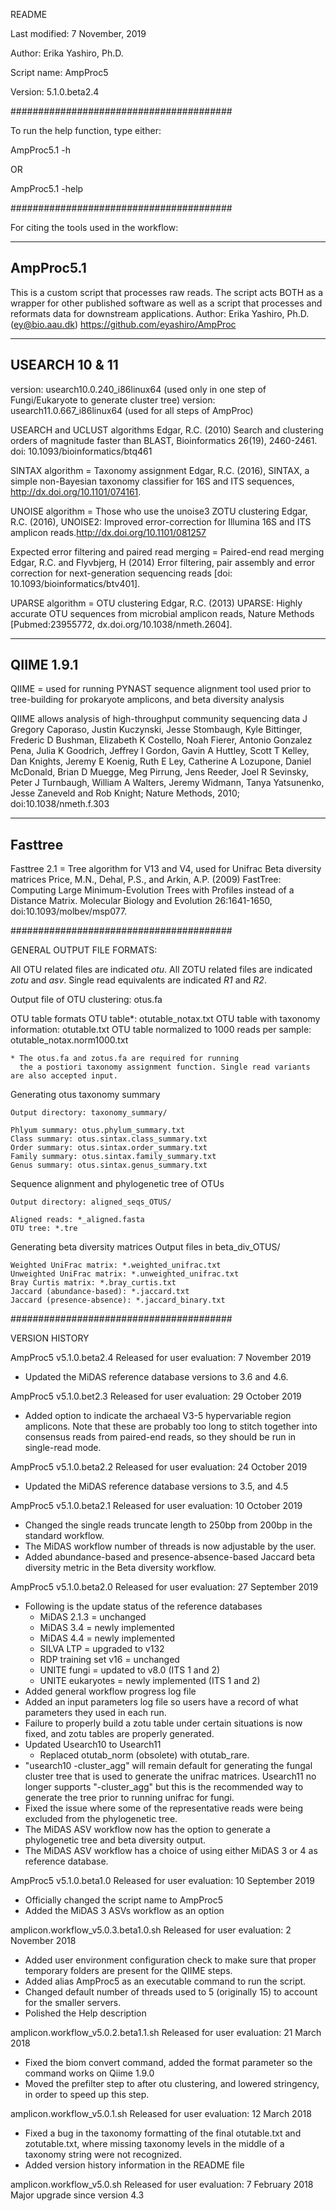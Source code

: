 README

Last modified: 7 November, 2019

Author: Erika Yashiro, Ph.D.

Script name: AmpProc5

Version: 5.1.0.beta2.4



########################################

To run the help function, type either:

AmpProc5.1 -h

OR

AmpProc5.1 -help

########################################



For citing the tools used in the workflow:

------------
AmpProc5.1
------------
This is a custom script that processes raw reads. The script acts BOTH as a wrapper for other published software as well as a script that processes and reformats data for downstream applications.
Author: Erika Yashiro, Ph.D.  (ey@bio.aau.dk)
https://github.com/eyashiro/AmpProc

---------------
USEARCH 10 & 11
---------------
version: usearch10.0.240_i86linux64 (used only in one step of Fungi/Eukaryote to generate cluster tree)
version: usearch11.0.667_i86linux64 (used for all steps of AmpProc)

USEARCH and UCLUST algorithms
Edgar, R.C. (2010) Search and clustering orders of magnitude faster than BLAST, Bioinformatics 26(19), 2460-2461.
doi: 10.1093/bioinformatics/btq461

SINTAX algorithm = Taxonomy assignment
Edgar, R.C. (2016), SINTAX, a simple non-Bayesian taxonomy classifier for 16S and ITS sequences, http://dx.doi.org/10.1101/074161.

UNOISE algorithm = Those who use the unoise3 ZOTU clustering
Edgar, R.C. (2016), UNOISE2: Improved error-correction for Illumina 16S and ITS amplicon reads.http://dx.doi.org/10.1101/081257

Expected error filtering and paired read merging = Paired-end read merging
Edgar, R.C. and Flyvbjerg, H (2014) Error filtering, pair assembly and error correction for next-generation sequencing reads  [doi: 10.1093/bioinformatics/btv401].

UPARSE algorithm = OTU clustering
Edgar, R.C. (2013) UPARSE: Highly accurate OTU sequences from microbial amplicon reads, Nature Methods [Pubmed:23955772,  dx.doi.org/10.1038/nmeth.2604].

--------------------
QIIME 1.9.1
--------------------

QIIME = used for running PYNAST sequence alignment tool used prior to tree-building for prokaryote amplicons, and beta diversity analysis

QIIME allows analysis of high-throughput community sequencing data
J Gregory Caporaso, Justin Kuczynski, Jesse Stombaugh, Kyle Bittinger, Frederic D Bushman, Elizabeth K Costello, Noah Fierer, Antonio Gonzalez Pena, Julia K Goodrich, Jeffrey I Gordon, Gavin A Huttley, Scott T Kelley, Dan Knights, Jeremy E Koenig, Ruth E Ley, Catherine A Lozupone, Daniel McDonald, Brian D Muegge, Meg Pirrung, Jens Reeder, Joel R Sevinsky, Peter J Turnbaugh, William A Walters, Jeremy Widmann, Tanya Yatsunenko, Jesse Zaneveld and Rob Knight; Nature Methods, 2010; doi:10.1038/nmeth.f.303

--------
Fasttree
--------

Fasttree 2.1 = Tree algorithm for V13 and V4, used for Unifrac Beta diversity matrices
Price, M.N., Dehal, P.S., and Arkin, A.P. (2009) FastTree: Computing Large Minimum-Evolution Trees with Profiles instead of a Distance Matrix. Molecular Biology and Evolution 26:1641-1650, doi:10.1093/molbev/msp077.


########################################


GENERAL OUTPUT FILE FORMATS:

All OTU related files are indicated *otu*.
All ZOTU related files are indicated *zotu* and *asv*.
Single read equivalents are indicated *R1* and *R2*.


Output file of OTU clustering: otus.fa


OTU table formats
    OTU table*: otutable_notax.txt
    OTU table with taxonomy information: otutable.txt
    OTU table normalized to 1000 reads per sample: otutable_notax.norm1000.txt

    * The otus.fa and zotus.fa are required for running 
      the a postiori taxonomy assignment function. Single read variants are also accepted input.


Generating otus taxonomy summary

    Output directory: taxonomy_summary/

    Phlyum summary: otus.phylum_summary.txt
    Class summary: otus.sintax.class_summary.txt
    Order summary: otus.sintax.order_summary.txt
    Family summary: otus.sintax.family_summary.txt
    Genus summary: otus.sintax.genus_summary.txt


Sequence alignment and phylogenetic tree of OTUs

    Output directory: aligned_seqs_OTUS/

    Aligned reads: *_aligned.fasta
    OTU tree: *.tre


Generating beta diversity matrices
    Output files in beta_div_OTUS/

    Weighted UniFrac matrix: *.weighted_unifrac.txt
    Unweighted UniFrac matrix: *.unweighted_unifrac.txt
    Bray Curtis matrix: *.bray_curtis.txt
    Jaccard (abundance-based): *.jaccard.txt
    Jaccard (presence-absence): *.jaccard_binary.txt



########################################

VERSION HISTORY

AmpProc5 v5.1.0.beta2.4
Released for user evaluation: 7 November 2019
- Updated the MiDAS reference database versions to 3.6 and 4.6.

AmpProc5 v5.1.0.bet2.3
Released for user evaluation: 29 October 2019
- Added option to indicate the archaeal V3-5 hypervariable region amplicons. Note that these are probably too long to stitch together into consensus reads from paired-end reads, so they should be run in single-read mode.

AmpProc5 v5.1.0.beta2.2
Released for user evaluation: 24 October 2019
- Updated the MiDAS reference database versions to 3.5, and 4.5

AmpProc5 v5.1.0.beta2.1
Released for user evaluation: 10 October 2019
- Changed the single reads truncate length to 250bp from 200bp in the standard workflow.
- The MiDAS workflow number of threads is now adjustable by the user.
- Added abundance-based and presence-absence-based Jaccard beta diversity metric in the Beta diversity workflow.

AmpProc5 v5.1.0.beta2.0
Released for user evaluation: 27 September 2019
- Following is the update status of the reference databases
   - MiDAS 2.1.3 = unchanged
   - MiDAS 3.4 = newly implemented
   - MiDAS 4.4 = newly implemented
   - SILVA LTP = upgraded to v132
   - RDP training set v16 = unchanged
   - UNITE fungi = updated to v8.0  (ITS 1 and 2)
   - UNITE eukaryotes = newly implemented  (ITS 1 and 2)
- Added general workflow progress log file
- Added an input parameters log file so users have a record of what parameters they used in each run.
- Failure to properly build a zotu table under certain situations is now fixed, and zotu tables are properly generated.
- Updated Usearch10 to Usearch11
   - Replaced otutab_norm (obsolete) with otutab_rare.
- "usearch10 -cluster_agg" will remain default for generating the fungal cluster tree that is used to generate the unifrac matrices. Usearch11 no longer supports "-cluster_agg" but this is the recommended way to generate the tree prior to running unifrac for fungi.
- Fixed the issue where some of the representative reads were being excluded from the phylogenetic tree.
- The MiDAS ASV workflow now has the option to generate a phylogenetic tree and beta diversity output.
- The MiDAS ASV workflow has a choice of using either MiDAS 3 or 4 as reference database.

AmpProc5 v5.1.0.beta1.0
Released for user evaluation: 10 September 2019
- Officially changed the script name to AmpProc5
- Added the MiDAS 3 ASVs workflow as an option

amplicon.workflow_v5.0.3.beta1.0.sh
Released for user evaluation: 2 November 2018
- Added user environment configuration check to make sure that proper temporary folders are present for the QIIME steps.
- Added alias AmpProc5 as an executable command to run the script.
- Changed default number of threads used to 5 (originally 15) to account for the smaller servers.
- Polished the Help description


amplicon.workflow_v5.0.2.beta1.1.sh
Released for user evaluation: 21 March 2018 
- Fixed the biom convert command, added the format parameter so the command works on Qiime 1.9.0
- Moved the prefilter step to after otu clustering, and lowered stringency, in order to speed up this step.

amplicon.workflow_v5.0.1.sh
Released for user evaluation: 12 March 2018
- Fixed a bug in the taxonomy formatting of the final otutable.txt and zotutable.txt, where missing taxonomy levels in the middle of a taxonomy string were not recognized.
- Added version history information in the README file


amplicon.workflow_v5.0.sh
Released for user evaluation: 7 February 2018
Major upgrade since version 4.3



